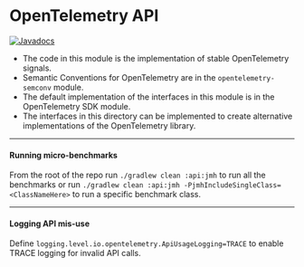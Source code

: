 # OpenTelemetry API

[![Javadocs][javadoc-image]][javadoc-url]

* The code in this module is the implementation of stable OpenTelemetry signals.
* Semantic Conventions for OpenTelemetry are in the `opentelemetry-semconv` module.
* The default implementation of the interfaces in this module is in the OpenTelemetry SDK module.
* The interfaces in this directory can be implemented to create alternative
  implementations of the OpenTelemetry library.

[javadoc-image]: https://www.javadoc.io/badge/io.opentelemetry/opentelemetry-api.svg
[javadoc-url]: https://www.javadoc.io/doc/io.opentelemetry/opentelemetry-api

---
#### Running micro-benchmarks
From the root of the repo run `./gradlew clean :api:jmh` to run all the benchmarks
or run `./gradlew clean :api:jmh -PjmhIncludeSingleClass=<ClassNameHere>`
to run a specific benchmark class.

---
#### Logging API mis-use
Define `logging.level.io.opentelemetry.ApiUsageLogging=TRACE` to enable TRACE logging for invalid API calls.
